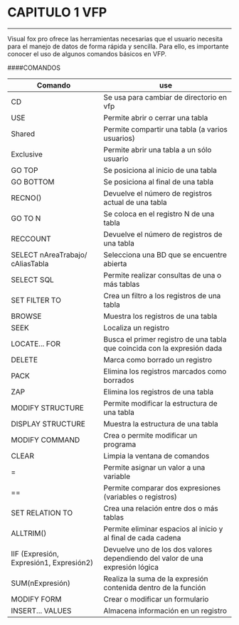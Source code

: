 # CAPITULO 1 VFP
----------

Visual fox pro ofrece las herramientas necesarias que el usuario necesita para el manejo de datos de forma rápida y sencilla. Para ello, es importante conocer el uso de algunos comandos básicos en VFP.

####COMANDOS

Comando | use
----------- | ----
CD          | Se usa para cambiar de directorio en vfp
USE         | Permite abrir o cerrar una tabla
Shared 	    | Permite compartir una tabla (a varios usuarios)
Exclusive   | Permite abrir una tabla a un sólo usuario
GO TOP 	    | Se posiciona al inicio de una tabla
GO BOTTOM   | Se posiciona al final de una tabla
RECNO()  | Devuelve el número de registros actual de una tabla
GO TO N 	| Se coloca en el registro N de una tabla
RECCOUNT    | Devuelve el número de registros de una tabla
SELECT nAreaTrabajo/ cAliasTabla | Selecciona una BD que se encuentre abierta 
SELECT SQL  | Permite realizar consultas de una o más tablas
SET FILTER TO | Crea un filtro a los registros de una tabla
BROWSE      | Muestra los registros de una tabla
SEEK        | Localiza un registro
LOCATE... FOR | Busca el primer registro de una tabla que coincida con la expresión dada
DELETE      | Marca como borrado un registro
PACK       	| Elimina los registros marcados como borrados
ZAP 	   	| Elimina los registros de una tabla
MODIFY STRUCTURE | Permite modificar la estructura de una tabla
DISPLAY STRUCTURE | Muestra la estructura de una tabla 
MODIFY COMMAND| Crea o permite modificar un programa
CLEAR 		| Limpia la ventana de comandos
= 			| Permite asignar un valor a una variable
== 			| Permite comparar dos expresiones (variables o registros) 
SET RELATION TO | Crea una relación entre dos o más tablas
ALLTRIM() 	| Permite eliminar espacios al inicio y al final de cada cadena
IIF (Expresión, Expresión1, Expresión2) | Devuelve uno de los dos valores dependiendo del valor de una expresión lógica
SUM(nExpresión) |Realiza la suma de la expresión contenida dentro de la función 
MODIFY FORM | Crear o modificar un formulario
INSERT... VALUES | Almacena información en un registro
